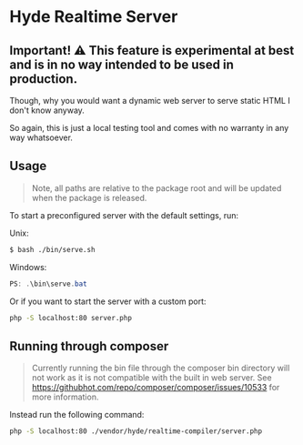 # Hyde Realtime Server

## Important! ⚠ This feature is experimental at best and is in no way intended to be used in production.
Though, why you would want a dynamic web server to serve static HTML I don't know anyway.

So again, this is just a local testing tool and comes with no warranty in any way whatsoever.

## Usage

> Note, all paths are relative to the package root and will be updated when the package is released.

To start a preconfigured server with the default settings, run:

Unix:

```bash
$ bash ./bin/serve.sh
```

Windows:
```powershell
PS: .\bin\serve.bat
```

Or if you want to start the server with a custom port:

```bash
php -S localhost:80 server.php
```

## Running through composer
> Currently running the bin file through the composer bin directory will not work as it is not compatible with the built in web server. See https://githubhot.com/repo/composer/composer/issues/10533 for more information.

Instead run the following command:

```bash
php -S localhost:80 ./vendor/hyde/realtime-compiler/server.php
```